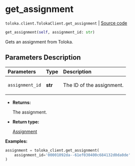 # get_assignment
`toloka.client.TolokaClient.get_assignment` | [Source code](https://github.com/Toloka/toloka-kit/blob/v1.2.2/src/client/__init__.py#L790)

```python
get_assignment(self, assignment_id: str)
```

Gets an assignment from Toloka.

## Parameters Description

| Parameters | Type | Description |
| :----------| :----| :-----------|
`assignment_id`|**str**|<p>The ID of the assignment.</p>

* **Returns:**

  The assignment.

* **Return type:**

  [Assignment](toloka.client.assignment.Assignment.md)

**Examples:**


```python
assignment = toloka_client.get_assignment(
    assignment_id='00001092da--61ef030400c684132d0da0de'
)
```
